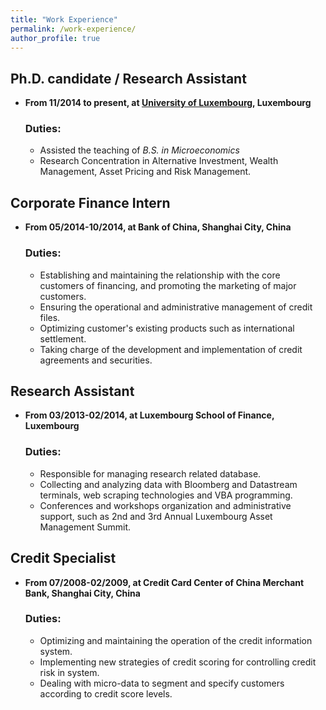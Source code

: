 ```yaml
---
title: "Work Experience"
permalink: /work-experience/
author_profile: true
---
```



## Ph.D. candidate / Research Assistant
* **From 11/2014 to present, at [University of Luxembourg](https://wwwen.uni.lu/), Luxembourg**
  ### Duties:
  * Assisted the teaching of *B.S. in Microeconomics*
  * Research Concentration in Alternative Investment, Wealth Management, Asset Pricing and Risk Management.

## Corporate Finance Intern
* **From 05/2014-10/2014, at Bank of China, Shanghai City, China**
  ### Duties:
  * Establishing and maintaining the relationship with the core customers of financing, and promoting the marketing of major customers.
  * Ensuring the operational and administrative management of credit files.
  * Optimizing customer's existing products such as international settlement.
  * Taking charge of the development and implementation of credit agreements and securities.

## Research Assistant
* **From 03/2013-02/2014, at Luxembourg School of Finance, Luxembourg**
  ### Duties:
  * Responsible for managing research related database.
  * Collecting and analyzing data with Bloomberg and Datastream terminals, web scraping technologies and VBA programming. 
  * Conferences and workshops organization and administrative support, such as 2nd and 3rd Annual Luxembourg Asset Management Summit.

## Credit Specialist
* **From 07/2008-02/2009, at Credit Card Center of China Merchant Bank, Shanghai City, China**
  ### Duties:
  * Optimizing and maintaining the operation of the credit information system. 
  * Implementing new strategies of credit scoring for controlling credit risk in system. 
  * Dealing with micro-data to segment and specify customers according to credit score levels.




